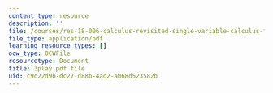```yaml
---
content_type: resource
description: ''
file: /courses/res-18-006-calculus-revisited-single-variable-calculus-fall-2010/c9d22d9bdc27d88b4ad2a068d523582b_zKtYCGbCfSc.pdf
file_type: application/pdf
learning_resource_types: []
ocw_type: OCWFile
resourcetype: Document
title: 3play pdf file
uid: c9d22d9b-dc27-d88b-4ad2-a068d523582b
---
```

